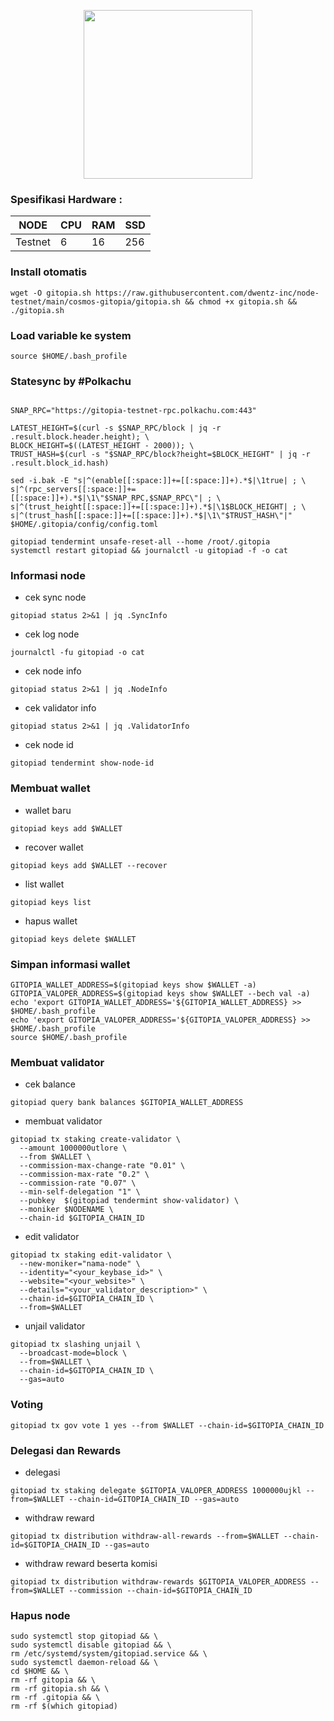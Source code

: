 <p align="center">
  <img width="270" height="auto" src="https://user-images.githubusercontent.com/108969749/201577161-6ceb4b84-03f0-4161-b0d8-88d844fdd8ba.jpeg">
</p>

### Spesifikasi Hardware :
NODE  | CPU     | RAM      | SSD     |
| ------------- | ------------- | ------------- | -------- |
| Testnet | 6          | 16         | 256  |

### Install otomatis
```
wget -O gitopia.sh https://raw.githubusercontent.com/dwentz-inc/node-testnet/main/cosmos-gitopia/gitopia.sh && chmod +x gitopia.sh && ./gitopia.sh
```
### Load variable ke system
```
source $HOME/.bash_profile
```
### Statesync by #Polkachu
```

SNAP_RPC="https://gitopia-testnet-rpc.polkachu.com:443"

LATEST_HEIGHT=$(curl -s $SNAP_RPC/block | jq -r .result.block.header.height); \
BLOCK_HEIGHT=$((LATEST_HEIGHT - 2000)); \
TRUST_HASH=$(curl -s "$SNAP_RPC/block?height=$BLOCK_HEIGHT" | jq -r .result.block_id.hash)

sed -i.bak -E "s|^(enable[[:space:]]+=[[:space:]]+).*$|\1true| ; \
s|^(rpc_servers[[:space:]]+=[[:space:]]+).*$|\1\"$SNAP_RPC,$SNAP_RPC\"| ; \
s|^(trust_height[[:space:]]+=[[:space:]]+).*$|\1$BLOCK_HEIGHT| ; \
s|^(trust_hash[[:space:]]+=[[:space:]]+).*$|\1\"$TRUST_HASH\"|" $HOME/.gitopia/config/config.toml

gitopiad tendermint unsafe-reset-all --home /root/.gitopia
systemctl restart gitopiad && journalctl -u gitopiad -f -o cat
```
### Informasi node

* cek sync node
```
gitopiad status 2>&1 | jq .SyncInfo
```
* cek log node
```
journalctl -fu gitopiad -o cat
```
* cek node info
```
gitopiad status 2>&1 | jq .NodeInfo
```
* cek validator info
```
gitopiad status 2>&1 | jq .ValidatorInfo
```
* cek node id
```
gitopiad tendermint show-node-id
```
### Membuat wallet
* wallet baru
```
gitopiad keys add $WALLET
```
* recover wallet
```
gitopiad keys add $WALLET --recover
```
* list wallet
```
gitopiad keys list
```
* hapus wallet
```
gitopiad keys delete $WALLET
```
### Simpan informasi wallet
```
GITOPIA_WALLET_ADDRESS=$(gitopiad keys show $WALLET -a)
GITOPIA_VALOPER_ADDRESS=$(gitopiad keys show $WALLET --bech val -a)
echo 'export GITOPIA_WALLET_ADDRESS='${GITOPIA_WALLET_ADDRESS} >> $HOME/.bash_profile
echo 'export GITOPIA_VALOPER_ADDRESS='${GITOPIA_VALOPER_ADDRESS} >> $HOME/.bash_profile
source $HOME/.bash_profile
```

### Membuat validator
* cek balance
```
gitopiad query bank balances $GITOPIA_WALLET_ADDRESS
```
* membuat validator
```
gitopiad tx staking create-validator \
  --amount 1000000utlore \
  --from $WALLET \
  --commission-max-change-rate "0.01" \
  --commission-max-rate "0.2" \
  --commission-rate "0.07" \
  --min-self-delegation "1" \
  --pubkey  $(gitopiad tendermint show-validator) \
  --moniker $NODENAME \
  --chain-id $GITOPIA_CHAIN_ID
```
* edit validator
```
gitopiad tx staking edit-validator \
  --new-moniker="nama-node" \
  --identity="<your_keybase_id>" \
  --website="<your_website>" \
  --details="<your_validator_description>" \
  --chain-id=$GITOPIA_CHAIN_ID \
  --from=$WALLET
```
* unjail validator
```
gitopiad tx slashing unjail \
  --broadcast-mode=block \
  --from=$WALLET \
  --chain-id=$GITOPIA_CHAIN_ID \
  --gas=auto
```
### Voting
```
gitopiad tx gov vote 1 yes --from $WALLET --chain-id=$GITOPIA_CHAIN_ID
```
### Delegasi dan Rewards
* delegasi
```
gitopiad tx staking delegate $GITOPIA_VALOPER_ADDRESS 1000000ujkl --from=$WALLET --chain-id=GITOPIA_CHAIN_ID --gas=auto
```
* withdraw reward
```
gitopiad tx distribution withdraw-all-rewards --from=$WALLET --chain-id=$GITOPIA_CHAIN_ID --gas=auto
```
* withdraw reward beserta komisi
```
gitopiad tx distribution withdraw-rewards $GITOPIA_VALOPER_ADDRESS --from=$WALLET --commission --chain-id=$GITOPIA_CHAIN_ID
```

### Hapus node
```
sudo systemctl stop gitopiad && \
sudo systemctl disable gitopiad && \
rm /etc/systemd/system/gitopiad.service && \
sudo systemctl daemon-reload && \
cd $HOME && \
rm -rf gitopia && \
rm -rf gitopia.sh && \
rm -rf .gitopia && \
rm -rf $(which gitopiad)
```
